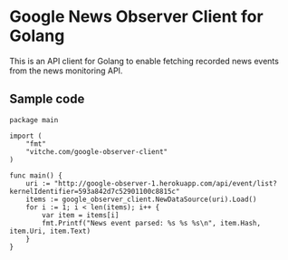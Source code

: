 # Google News Observer Client for Golang
This is an API client for Golang to enable fetching recorded news events from the news monitoring API.
## Sample code
```
package main

import (
	"fmt"
	"vitche.com/google-observer-client"
)

func main() {
	uri := "http://google-observer-1.herokuapp.com/api/event/list?kernelIdentifier=593a842d7c52901100c8815c"
	items := google_observer_client.NewDataSource(uri).Load()
	for i := 1; i < len(items); i++ {
		var item = items[i]
		fmt.Printf("News event parsed: %s %s %s\n", item.Hash, item.Uri, item.Text)
	}
}
```
